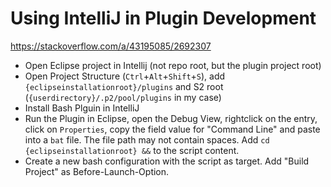 Using IntelliJ in Plugin Development
====================================

https://stackoverflow.com/a/43195085/2692307

* Open Eclipse project in Intellij (not repo root, but the plugin project root)
* Open Project Structure (``Ctrl``+``Alt``+``Shift``+``S``), add 
  ``{eclipseinstallationroot}/plugins`` and S2 root (``{userdirectory}/.p2/pool/plugins`` 
  in my case)
* Install Bash Plguin in IntelliJ
* Run the Plugin in Eclipse, open the Debug View, rightclick on the entry, 
  click on ``Properties``, copy the field value for "Command Line" and paste into 
  a ``bat`` file. The file path may not contain spaces.
  Add ``cd {eclipseinstallationroot} &&`` to the script content.
* Create a new bash configuration with the script as target. Add "Build Project" as
  Before-Launch-Option.
